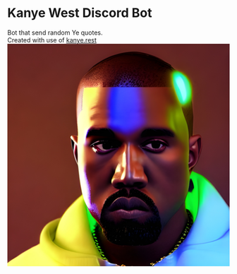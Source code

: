 # Kanye West Discord Bot
Bot that send random Ye quotes.  
Created with use of [kanye.rest](https://kanye.rest/)  
![Kanye West](/ye_discord_avatar.jpg "Ye")